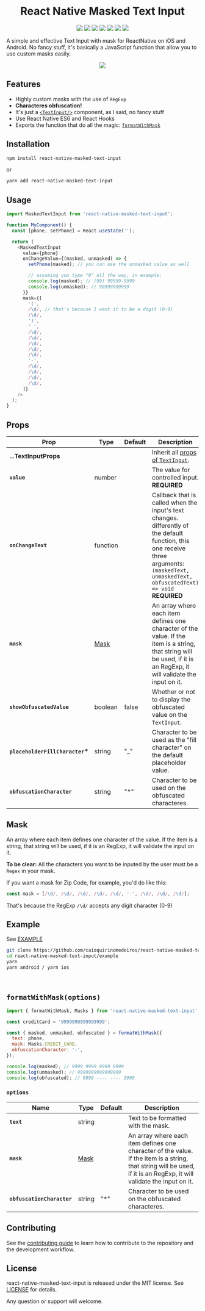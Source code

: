 <h1 align="center">React Native Masked Text Input</h1>

<p align="center">
  <img src="https://img.shields.io/badge/platform-Android%20%7C%20iOS-brightgreen" />
  <img src="https://img.shields.io/npm/dm/react-native-masked-text-input" />
  <img src="https://img.shields.io/github/issues-closed-raw/CaioQuirinoMedeiros/react-native-masked-text-input" />
  <img src="https://img.shields.io/bundlephobia/min/react-native-masked-text-input" />
  <img src="https://img.shields.io/npm/types/react-native-masked-text-input" />
  <img src="https://img.shields.io/npm/v/react-native-masked-text-input" />
  <img src="https://img.shields.io/github/license/CaioQuirinoMedeiros/react-native-masked-text-input" />
</p>

A simple and effective Text Input with mask for ReactNative on iOS and Android. No fancy stuff, it's basically a JavaScript function that allow you to use custom masks easily.

<p align="center">
  <img src="https://media.giphy.com/media/6CUiN9vx6RjbZUBd2p/giphy.gif" />
</p>

## Features

- Highly custom masks with the use of `RegExp`
- **Characteres obfuscation!**
- It's just a [`<TextInput/>`](https://facebook.github.io/react-native/docs/textinput.html) component, as I said, no fancy stuff
- Use React Native ES6 and React Hooks
- Exports the function that do all the magic: [`formatWithMask`](#formatwithmask-options)

## Installation

```sh
npm install react-native-masked-text-input
```

or

```sh
yarn add react-native-masked-text-input
```

## Usage

```javascript
import MaskedTextInput from 'react-native-masked-text-input';

function MyComponent() {
  const [phone, setPhone] = React.useState('');

  return (
    <MaskedTextInput
      value={phone}
      onChangeValue={(masked, unmasked) => {
        setPhone(masked); // you can use the unmasked value as well

        // assuming you type "9" all the way, in example:
        console.log(masked); // (99) 99999-9999
        console.log(unmasked); // 99999999999
      }}
      mask={[
        '(',
        /\d/, // that's because I want it to be a digit (0-9)
        /\d/,
        ')',
        ' ',
        /\d/,
        /\d/,
        /\d/,
        /\d/,
        /\d/,
        '-',
        /\d/,
        /\d/,
        /\d/,
        /\d/,
      ]}
    />
  );
}
```

## Props

| Prop                             | Type          | Default | Description                                                                                                                                                                                     |
| -------------------------------- | ------------- | ------- | ----------------------------------------------------------------------------------------------------------------------------------------------------------------------------------------------- |
| **...TextInputProps**            |               |         | Inherit all [props of `TextInput`](https://reactnative.dev/docs/textinput#props).                                                                                                               |
| **`value`**                      | number        |         | The value for controlled input. **REQUIRED**                                                                                                                                                    |
| **`onChangeText`**               | function      |         | Callback that is called when the input's text changes. differently of the default function, this one receive three arguments: `(maskedText, unmaskedText, obfuscatedText) => void` **REQUIRED** |
| **`mask`**                       | [Mask](#mask) |         | An array where each item defines one character of the value. If the item is a string, that string will be used, if it is an RegExp, it will validate the input on it.                           |
| **`showObfuscatedValue`**        | boolean       | false   | Whether or not to display the obfuscated value on the `TextInput`.                                                                                                                              |
| **`placeholderFillCharacter`\*** | string        | "\_"    | Character to be used as the "fill character" on the default placeholder value.                                                                                                                  |
| **`obfuscationCharacter`**       | string        | "\*"    | Character to be used on the obfuscated characteres.                                                                                                                                             |

## Mask

An array where each item defines one character of the value. If the item is a string, that string will be used, if it is an RegExp, it will validate the input on it.

**To be clear:** All the characters you want to be inputed by the user must be a `Regex` in your mask.

If you want a mask for Zip Code, for example, you'd do like this:

```javascript
const mask = [/\d/, /\d/, /\d/, /\d/, /\d/, '-', /\d/, /\d/, /\d/];
```

That's because the RegExp `/\d/` accepts any digit character (0-9)

## Example

See [EXAMPLE](example)

```sh
git clone https://github.com/caioquirinomedeiros/react-native-masked-text-input.git
cd react-native-masked-text-input/example
yarn
yarn android / yarn ios
```

<br>

## `formatWithMask(options)`

```javascript
import { formatWithMask, Masks } from 'react-native-masked-text-input';

const creditCard = '9999999999999999';

const { masked, unmasked, obfuscated } = formatWithMask({
  text: phone,
  mask: Masks.CREDIT_CARD,
  obfuscationCharacter: '-',
});

console.log(masked); // 9999 9999 9999 9999
console.log(unmasked); // 9999999999999999
console.log(obfuscated); // 9999 ---- ---- 9999
```

### `options`

| Name                       | Type          | Default | Description                                                                                                                                                           |
| -------------------------- | ------------- | ------- | --------------------------------------------------------------------------------------------------------------------------------------------------------------------- |
| **`text`**                 | string        |         | Text to be formatted with the mask.                                                                                                                                   |
| **`mask`**                 | [Mask](#mask) |         | An array where each item defines one character of the value. If the item is a string, that string will be used, if it is an RegExp, it will validate the input on it. |
| **`obfuscationCharacter`** | string        | "\*"    | Character to be used on the obfuscated characteres.                                                                                                                   |

## Contributing

See the [contributing guide](CONTRIBUTING.md) to learn how to contribute to the repository and the development workflow.

## License

react-native-masked-text-input is released under the MIT license. See [LICENSE](LICENSE) for details.

Any question or support will welcome.
